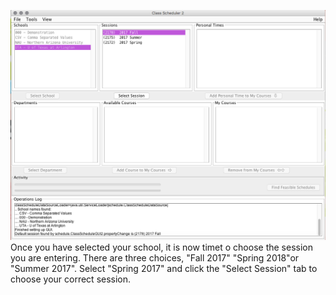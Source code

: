 ![Selecting Session](assets/3.png)
Once you have selected your school, it is now timet o choose the session you are entering. There are three choices, "Fall 2017" "Spring 2018"or "Summer 2017". Select "Spring 2017" and click the "Select Session" tab to choose your correct session. 
